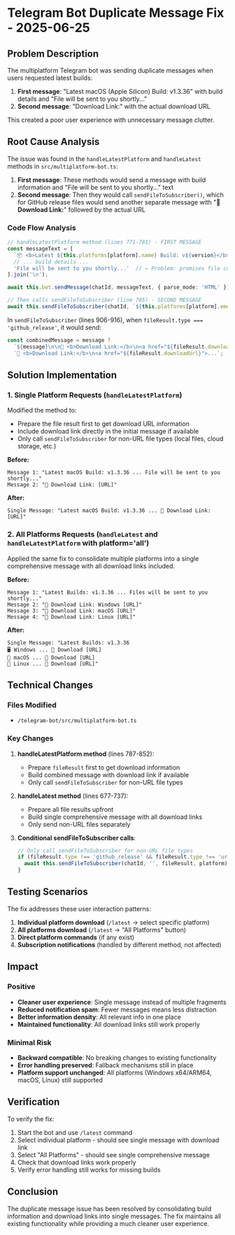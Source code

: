 # Telegram Bot Duplicate Message Fix - 2025-06-25

## Problem Description

The multiplatform Telegram bot was sending duplicate messages when users requested latest builds:

1. **First message**: "Latest macOS (Apple Silicon) Build: v1.3.36" with build details and "File will be sent to you shortly..."
2. **Second message**: "Download Link:" with the actual download URL

This created a poor user experience with unnecessary message clutter.

## Root Cause Analysis

The issue was found in the `handleLatestPlatform` and `handleLatest` methods in `src/multiplatform-bot.ts`:

1. **First message**: These methods would send a message with build information and "File will be sent to you shortly..." text
2. **Second message**: Then they would call `sendFileToSubscriber()`, which for GitHub release files would send another separate message with "🔗 **Download Link:**" followed by the actual URL

### Code Flow Analysis

```typescript
// handleLatestPlatform method (lines 771-781) - FIRST MESSAGE
const messageText = [
  `📦 <b>Latest ${this.platforms[platform].name} Build: v${version}</b>`,
  // ... build details ...
  'File will be sent to you shortly...'  // ← Problem: promises file coming soon
].join('\n');

await this.bot.sendMessage(chatId, messageText, { parse_mode: 'HTML' });

// Then calls sendFileToSubscriber (line 785) - SECOND MESSAGE
await this.sendFileToSubscriber(chatId, `${this.platforms[platform].emoji} ${this.platforms[platform].name}:`, fileResult);
```

In `sendFileToSubscriber` (lines 906-916), when `fileResult.type === 'github_release'`, it would send:
```typescript
const combinedMessage = message ? 
  `${message}\n\n🔗 <b>Download Link:</b>\n<a href="${fileResult.downloadUrl}">...` :
  `🔗 <b>Download Link:</b>\n<a href="${fileResult.downloadUrl}">...`;
```

## Solution Implementation

### 1. Single Platform Requests (`handleLatestPlatform`)

Modified the method to:
- Prepare the file result first to get download URL information
- Include download link directly in the initial message if available
- Only call `sendFileToSubscriber` for non-URL file types (local files, cloud storage, etc.)

**Before:**
```
Message 1: "Latest macOS Build: v1.3.36 ... File will be sent to you shortly..."
Message 2: "🔗 Download Link: [URL]"
```

**After:**
```
Single Message: "Latest macOS Build: v1.3.36 ... 🔗 Download Link: [URL]"
```

### 2. All Platforms Requests (`handleLatest` and `handleLatestPlatform` with platform='all')

Applied the same fix to consolidate multiple platforms into a single comprehensive message with all download links included.

**Before:**
```
Message 1: "Latest Builds: v1.3.36 ... Files will be sent to you shortly..."
Message 2: "🔗 Download Link: Windows [URL]"
Message 3: "🔗 Download Link: macOS [URL]"
Message 4: "🔗 Download Link: Linux [URL]"
```

**After:**
```
Single Message: "Latest Builds: v1.3.36
🖥️ Windows ... 🔗 Download [URL]
🍎 macOS ... 🔗 Download [URL]  
🐧 Linux ... 🔗 Download [URL]"
```

## Technical Changes

### Files Modified
- `/telegram-bot/src/multiplatform-bot.ts`

### Key Changes

1. **handleLatestPlatform method** (lines 787-852):
   - Prepare `fileResult` first to get download information
   - Build combined message with download link if available
   - Only call `sendFileToSubscriber` for non-URL file types

2. **handleLatest method** (lines 677-737):
   - Prepare all file results upfront
   - Build single comprehensive message with all download links
   - Only send non-URL files separately

3. **Conditional sendFileToSubscriber calls**:
   ```typescript
   // Only call sendFileToSubscriber for non-URL file types
   if (fileResult.type !== 'github_release' && fileResult.type !== 'url') {
     await this.sendFileToSubscriber(chatId, '', fileResult, platform);
   }
   ```

## Testing Scenarios

The fix addresses these user interaction patterns:

1. **Individual platform download** (`/latest` → select specific platform)
2. **All platforms download** (`/latest` → "All Platforms" button)
3. **Direct platform commands** (if any exist)
4. **Subscription notifications** (handled by different method, not affected)

## Impact

### Positive
- **Cleaner user experience**: Single message instead of multiple fragments
- **Reduced notification spam**: Fewer messages means less distraction
- **Better information density**: All relevant info in one place
- **Maintained functionality**: All download links still work properly

### Minimal Risk
- **Backward compatible**: No breaking changes to existing functionality
- **Error handling preserved**: Fallback mechanisms still in place
- **Platform support unchanged**: All platforms (Windows x64/ARM64, macOS, Linux) still supported

## Verification

To verify the fix:
1. Start the bot and use `/latest` command
2. Select individual platform - should see single message with download link
3. Select "All Platforms" - should see single comprehensive message
4. Check that download links work properly
5. Verify error handling still works for missing builds

## Conclusion

The duplicate message issue has been resolved by consolidating build information and download links into single messages. The fix maintains all existing functionality while providing a much cleaner user experience.